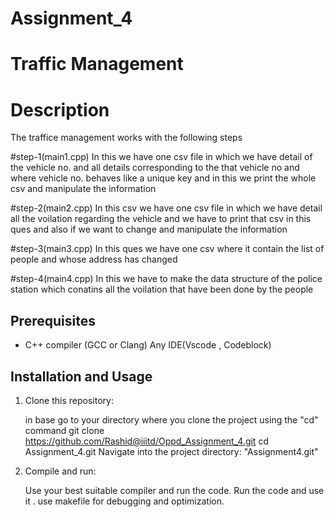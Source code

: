 # Assignment_4
# Traffic Management

# Description
The traffice management works with the following steps

#step-1(main1.cpp)
In this we have one csv file in which we have detail of the vehicle no. and all details corresponding to the that vehicle no and where vehicle no. behaves like a unique key and in this we print the whole csv and manipulate the information 

#step-2(main2.cpp)
In this csv we have one csv file in which we have detail all the voilation regarding the vehicle and we have to print that csv in this ques and also if we want to change and manipulate the information 

#step-3(main3.cpp)
In this ques we have one csv where it contain the list of people and whose address has changed

#step-4(main4.cpp)
In this we have to make the data structure of the police station which conatins all the voilation that have been done by the people

## Prerequisites

- C++ compiler (GCC or Clang)
  Any IDE(Vscode , Codeblock)

## Installation and Usage

1. Clone this repository:

    in base
    go to your directory where you clone the project using the "cd" command
    git clone https://github.com/Rashid@iiitd/Oppd_Assignment_4.git
    cd Assignment_4.git
    Navigate into the project directory: "Assignment4.git"

2. Compile and run:

   Use your best suitable compiler and run the code.
   Run the code and use it .
   use makefile for debugging and optimization.
